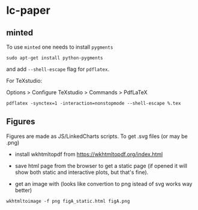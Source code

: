 # lc-paper

## minted

To use `minted` one needs to install `pygments`

```
sudo apt-get install python-pygments
```

and add `--shell-escape` flag for `pdflatex`.

For TeXstudio:

Options > Configure TeXstudio > Commands > PdfLaTeX
```
pdflatex -synctex=1 -interaction=nonstopmode --shell-escape %.tex
```

## Figures

Figures are made as JS/LinkedCharts scripts. To get .svg files (or may be .png)

* install wkhtmltopdf from https://wkhtmltopdf.org/index.html

* save html page from the browser to get a static page (if opened it will show both static and interactive plots, but that's fine).

* get an image with (looks like convertion to png istead of svg works way better)
```
wkhtmltoimage -f png figA_static.html figA.png
```